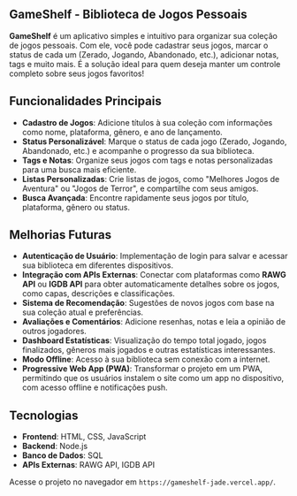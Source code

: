 ## **GameShelf** - Biblioteca de Jogos Pessoais

**GameShelf** é um aplicativo simples e intuitivo para organizar sua coleção de jogos pessoais. Com ele, você pode cadastrar seus jogos, marcar o status de cada um (Zerado, Jogando, Abandonado, etc.), adicionar notas, tags e muito mais. É a solução ideal para quem deseja manter um controle completo sobre seus jogos favoritos!

## Funcionalidades Principais

- **Cadastro de Jogos**: Adicione títulos à sua coleção com informações como nome, plataforma, gênero, e ano de lançamento.
- **Status Personalizável**: Marque o status de cada jogo (Zerado, Jogando, Abandonado, etc.) e acompanhe o progresso da sua biblioteca.
- **Tags e Notas**: Organize seus jogos com tags e notas personalizadas para uma busca mais eficiente.
- **Listas Personalizadas**: Crie listas de jogos, como "Melhores Jogos de Aventura" ou "Jogos de Terror", e compartilhe com seus amigos.
- **Busca Avançada**: Encontre rapidamente seus jogos por título, plataforma, gênero ou status.

## Melhorias Futuras

- **Autenticação de Usuário**: Implementação de login para salvar e acessar sua biblioteca em diferentes dispositivos.
- **Integração com APIs Externas**: Conectar com plataformas como **RAWG API** ou **IGDB API** para obter automaticamente detalhes sobre os jogos, como capas, descrições e classificações.
- **Sistema de Recomendação**: Sugestões de novos jogos com base na sua coleção atual e preferências.
- **Avaliações e Comentários**: Adicione resenhas, notas e leia a opinião de outros jogadores.
- **Dashboard Estatísticas**: Visualização do tempo total jogado, jogos finalizados, gêneros mais jogados e outras estatísticas interessantes.
- **Modo Offline**: Acesso à sua biblioteca sem conexão com a internet.
- **Progressive Web App (PWA)**: Transformar o projeto em um PWA, permitindo que os usuários instalem o site como um app no dispositivo, com acesso offline e notificações push.

## Tecnologias

- **Frontend**: HTML, CSS, JavaScript
- **Backend**: Node.js
- **Banco de Dados**: SQL
- **APIs Externas**: RAWG API, IGDB API


Acesse o projeto no navegador em `https://gameshelf-jade.vercel.app/`.
